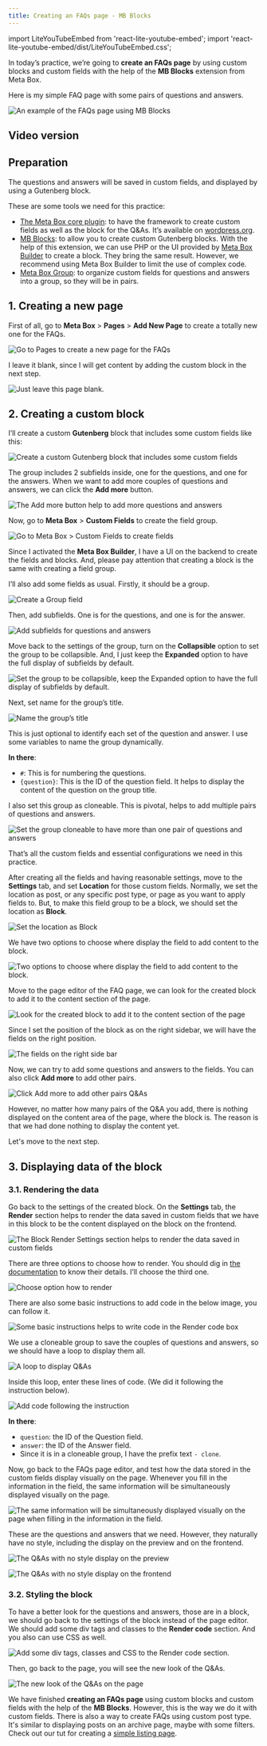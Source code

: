 ```yaml
---
title: Creating an FAQs page - MB Blocks
---
```


import LiteYouTubeEmbed from 'react-lite-youtube-embed'; 
import 'react-lite-youtube-embed/dist/LiteYouTubeEmbed.css';

In today’s practice, we’re going to **create an FAQs page** by using custom blocks and custom fields with the help of the **MB Blocks** extension from Meta Box.

Here is my simple FAQ page with some pairs of questions and answers.

![An example of the FAQs page using MB Blocks](https://i.imgur.com/N71jB4M.png)

## Video version

<LiteYouTubeEmbed id='ZBL6VIlQCII' />

## Preparation

The questions and answers will be saved in custom fields, and displayed by using a Gutenberg block.

These are some tools we need for this practice:

* [The Meta Box core plugin](https://wordpress.org/plugins/meta-box/): to have the framework to create custom fields as well as the block for the Q&As. It’s available on [wordpress.org](https://wordpress.org/plugins/meta-box/).
* [MB Blocks](https://metabox.io/plugins/mb-blocks/): to allow you to create custom Gutenberg blocks. With the help of this extension, we can use PHP or the UI provided by [Meta Box Builder](https://metabox.io/plugins/meta-box-builder/) to create a block. They bring the same result. However, we recommend using Meta Box Builder to limit the use of complex code.
* [Meta Box Group](https://metabox.io/plugins/meta-box-group/): to organize custom fields for questions and answers into a group, so they will be in pairs.

## 1. Creating a new page

First of all, go to **Meta Box** > **Pages** > **Add New Page** to create a totally new one for the FAQs.

![Go to Pages to create a new page for the FAQs](https://i.imgur.com/tGUXFDj.png)

I leave it blank, since I will get content by adding the custom block in the next step.

![Just leave this page blank.](https://i.imgur.com/cYLMlzJ.png)

## 2. Creating a custom block

I’ll create a custom **Gutenberg** block that includes some custom fields like this:

![Create a custom Gutenberg block that includes some custom fields](https://i.imgur.com/c8rhyX5.png)

The group includes 2 subfields inside, one for the questions, and one for the answers. When we want to add more couples of questions and answers, we can click the **Add more** button.

![The Add more button help to add more questions and answers](https://i.imgur.com/ed39KAZ.png)

Now, go to **Meta Box** > **Custom Fields** to create the field group.

![Go to Meta Box > Custom Fields to create fields](https://i.imgur.com/00jsQUk.png)

Since I activated the **Meta Box Builder**, I have a UI on the backend to create the fields and blocks. And, please pay attention that creating a block is the same with creating a field group.

I’ll also add some fields as usual. Firstly, it should be a group.

![Create a Group field](https://i.imgur.com/WZIjHYM.png)

Then, add subfields. One is for the questions, and one is for the answer.

![Add subfields for questions and answers](https://i.imgur.com/EYeyn5q.png)

Move back to the settings of the group, turn on the **Collapsible** option to set the group to be collapsible. And, I just keep the **Expanded** option to have the full display of subfields by default.

![Set the group to be collapsible, keep the Expanded option to have the full display of subfields by default.](https://i.imgur.com/qP0g3T8.png)

Next, set name for the group’s title.

![Name the group’s title](https://i.imgur.com/piQ8Zsh.png)

This is just optional to identify each set of the question and answer. I use some variables to name the group dynamically.

**In there**:

* `#`: This is for numbering the questions.
* `{question}`: This is the ID of the question field. It helps to display the content of the question on the group title.
 
I also set this group as cloneable. This is pivotal, helps to add multiple pairs of questions and answers.

![Set the group cloneable to have more than one pair of questions and answers](https://i.imgur.com/SOU5Rl9.png)

That’s all the custom fields and essential configurations we need in this practice.

After creating all the fields and having reasonable settings, move to the **Settings** tab, and set **Location** for those custom fields. Normally, we set the location as post, or any specific post type, or page as you want to apply fields to. But, to make this field group to be a block, we should set the location as **Block**.

![Set the location as Block](https://i.imgur.com/lMJ9Nyi.png)

We have two options to choose where display the field to add content to the block.

![Two options to choose where display the field to add content to the block.](https://i.imgur.com/xyS89n2.png)

Move to the page editor of the FAQ page, we can look for the created block to add it to the content section of the page.

![Look for the created block to add it to the content section of the page](https://i.imgur.com/i6N0QrN.png)

Since I set the position of the block as on the right sidebar, we will have the fields on the right position.

![The fields on the right side bar](https://i.imgur.com/laYrs33.png)

Now, we can try to add some questions and answers to the fields. You can also click **Add more** to add other pairs.

![Click Add more to add other pairs Q&As](https://i.imgur.com/U5tRuLA.png)

However, no matter how many pairs of the Q&A you add, there is nothing displayed on the content area of the page, where the block is. The reason is that we had done nothing to display the content yet.

Let's move to the next step.

## 3. Displaying data of the block

### 3.1. Rendering the data

Go back to the settings of the created block. On the **Settings** tab, the **Render** section helps to render the data saved in custom fields that we have in this block to be the content displayed on the block on the frontend.

![The Block Render Settings section helps to render the data saved in custom fields](https://i.imgur.com/MzsbYeM.png)

There are three options to choose how to render. You should dig in [the documentation](https://docs.metabox.io/extensions/mb-blocks/) to know their details. I’ll choose the third one.

![Choose option how to render](https://i.imgur.com/P5r0xii.png)

There are also some basic instructions to add code in the below image, you can follow it.

![Some basic instructions helps to write code in the Render code box](https://i.imgur.com/gOgWVJJ.png)

We use a cloneable group to save the couples of questions and answers, so we should have a loop to display them all.

![A loop to display Q&As](https://i.imgur.com/gPI24FW.png)

Inside this loop, enter these lines of code. (We did it following the instruction below).

![Add code following the instruction](https://i.imgur.com/cHIIatk.png)

**In there**:

* `question`: the ID of the Question field.
* `answer`: the ID of the Answer field.
* Since it is in a cloneable group, I have the prefix text `- clone`.

Now, go back to the FAQs page editor, and test how the data stored in the custom fields display visually on the page. Whenever you fill in the information in the field, the same information will be simultaneously displayed visually on the page.

![The same information will be simultaneously displayed visually on the page when filling in the information in the field.](https://i.imgur.com/FC6QFxd.gif)

These are the questions and answers that we need. However, they naturally have no style, including the display on the preview and on the frontend.

![The Q&As with no style display on the preview](https://i.imgur.com/dmhAKZC.png)

![The Q&As with no style display on the frontend](https://i.imgur.com/utAtrgh.png)

### 3.2. Styling the block

To have a better look for the questions and answers, those are in a block, we should go back to the settings of the block instead of the page editor. We should add some div tags and classes to the **Render code** section. And you also can use CSS as well.

![Add some div tags, classes and CSS to the Render code section.](https://i.imgur.com/szKy3Ei.png)

Then, go back to the page, you will see the new look of the Q&As.

![The new look of the Q&As on the page](https://i.imgur.com/N71jB4M.png)

We have finished **creating an FAQs page** using custom blocks and custom fields with the help of the **MB Blocks**. However, this is the way we do it with custom fields. There is also a way to create FAQs using custom post type. It's similar to displaying posts on an archive page, maybe with some filters. Check out our tut for creating a [simple listing page](https://docs.metabox.io/tutorials/create-simple-listing-meta-box-wp-grid-builder/).
